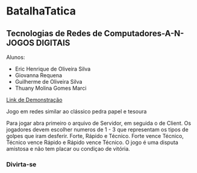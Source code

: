 # BatalhaTatica
## Tecnologias de Redes de Computadores-A-N-JOGOS DIGITAIS
Alunos:
- Eric Henrique de Oliveira Silva
- Giovanna Requena
- Guilherme de Oliveira Silva
- Thuany Molina Gomes Marci


[Link de Demonstração](https://youtu.be/0OOz4HuYrQE)

Jogo em redes similar ao clássico pedra papel e tesoura

Para jogar abra primeiro o arquivo de Servidor, em seguida o de Client. Os jogadores devem escolher numeros de 1 - 3 que representam os tipos de golpes que iram desferir. Forte, Rápido e Técnico. 
Forte vence Técnico, Técnico vence Rápido e Rápido vence Técnico.
O jogo é uma disputa amistosa e não tem placar ou condiçao de vitória. 

### Divirta-se 
